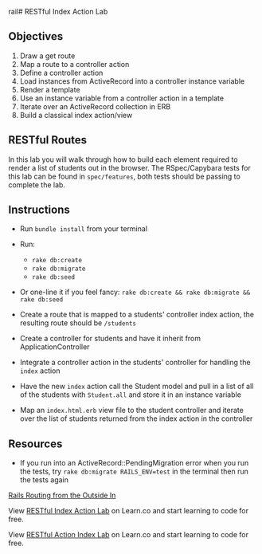 rail# RESTful Index Action Lab

## Objectives

1. Draw a get route
2. Map a route to a controller action
3. Define a controller action
4. Load instances from ActiveRecord into a controller instance variable
5. Render a template
6. Use an instance variable from a controller action in a template
7. Iterate over an ActiveRecord collection in ERB
8. Build a classical index action/view

## RESTful Routes

In this lab you will walk through how to build each element required to render a
list of students out in the browser. The RSpec/Capybara tests for this lab can
be found in `spec/features`, both tests should be passing to complete the lab.

## Instructions

* Run `bundle install` from your terminal

* Run:
	+ `rake db:create`
	+ `rake db:migrate`
	+ `rake db:seed`

* Or one-line it if you feel fancy: `rake db:create && rake db:migrate && rake db:seed`

* Create a route that is mapped to a students' controller index action, the
	resulting route should be `/students`

* Create a controller for students and have it inherit from
	ApplicationController

* Integrate a controller action in the students' controller for handling the
	`index` action

* Have the new `index` action call the Student model and pull in a list of all
	of the students with `Student.all` and store it in an instance variable

* Map an `index.html.erb` view file to the student controller and iterate over
	the list of students returned from the index action in the controller

## Resources

* If you run into an ActiveRecord::PendingMigration error when you run the
	tests, try `rake db:migrate RAILS_ENV=test` in the terminal then run the tests
	again

[Rails Routing from the Outside In](http://edgeguides.rubyonrails.org/routing.html)

<p data-visibility='hidden'>View <a href='https://learn.co/lessons/rails-restful-index-action-lab' title='RESTful Index Action Lab'>RESTful Index Action Lab</a> on Learn.co and start learning to code for free.</p>

<p data-visibility='hidden'>View <a href='https://learn.co/lessons/rails-restful-index-action-lab'>RESTful Action Index Lab</a> on Learn.co and start learning to code for free.</p>
